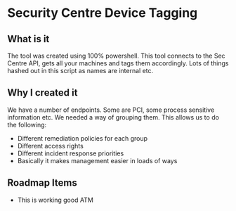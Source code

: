 # Security Centre Device Tagging
## What is it
The tool was created using 100% powershell. This tool connects to the Sec Centre API, gets all your machines and tags them accordingly.
Lots of things hashed out in this script as names are internal etc.
## Why I created it
We have a number of endpoints. Some are PCI, some process sensitive information etc. We needed a way of grouping them. This allows us to do the following:
- Different remediation policies for each group
- Different access rights
- Different incident response priorities
- Basically it makes management easier in loads of ways
## Roadmap Items
- This is working good ATM
